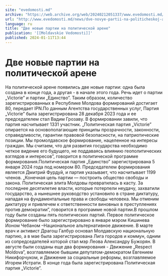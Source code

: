 ```yaml
---
site: "evedomosti.md"
archive: "https://web.archive.org/web/20240212051337/www.evedomosti.md/news/dve-novye-partii-na-politicheskoj-arene"
url: "http://www.evedomosti.md/news/dve-novye-partii-na-politicheskoj-arene"
language: ru
title: "Две новые партии на политической арене"
publication: '[[Moldavskie Vedomosti]]'
published: 2024-01-11T13:44
---
```


# Две новые партии на политической арене

На политической арене появились две новые партии: одна была создана в конце года, а другая - в начале этого года. Речь идет о партии „Victorie” и партии „Единство”. Таким образом, количество зарегистрированных в Республике Молдова формирований достигает 80, передает IPN.По данным Агентства государственных услуг, Партия „Victorie” была зарегистрирована 28 декабря 2023 года и ее председателем стал Вадим Грозаву. В формировании завили, что партия насчитывает 1331 участник. „Политическая партия „Victorie” опирается на основополагающие принципы прозрачности, законности, справедливости, гарантии правовой безопасности, на патриотические позиции. Мы промолдавское формирование, нацеленное на интересы граждан. Мы считаем, что для развития государства необходимо четкое видение его будущего, не поддаваясь влиянию геополитических взглядов и интересов”, говорится в политической программе формирования.Политическая партия „Единство” зарегистрирована 5 января 2024 года под номером 80. Председателем формирования является Дмитрий Фурдуй, и партия указывает, что насчитывает 1199 членов. „Конечная цель партии — построить общество свободы и закона. Политическая элита Молдовы превратилась в касту. За последнее десятилетие власти, которые потерпели неудачу, захватили государство, а нынешнее руководство установило в стране диктатуру, нападая на фундаментальные права и свободы человека. Мы отменим диктатуру и привлечем к ответственности виновных в преступлениях против демократии”, говорится в программе новой партии.В прошлом году были созданы пять политических партий. Первое политическое формирование было зарегистрировано в январе мэром Кишинева Ионом Чебаном –Национальное альтернативное движение. В марте врач и активист Драгош Галбур основал Молдавскую национальную партию, а в мае была зарегистрирована Лига городов и коммун, одним из сопредседателей которой стал мэр Леова Александру Бужорян. В августе были созданы еще два формирования - Движение „Respect Moldova”, возглавляемое бывшим депутатом-демократом Евгением Никифорчуком, и Движение за социальные реформы, возглавляемое Игорем Истрати. В конце года была зарегистрирована Политическая партия „Victorie”.